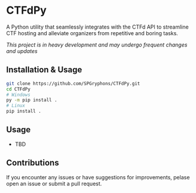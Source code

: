# CTFdPy

A Python utility that seamlessly integrates with the CTFd API to streamline CTF hosting and alleviate organizers from repetitive and boring tasks.

*This project is in heavy development and may undergo frequent changes and updates*


## Installation & Usage

```bash
git clone https://github.com/SPGryphons/CTFdPy.git
cd CTFdPy
# Windows
py -m pip install .
# Linux
pip install .
```


## Usage
- TBD

## Contributions
If you encounter any issues or have suggestions for improvements, pelase open an issue or submit a pull request.
